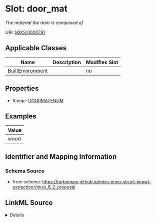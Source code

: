 # Slot: door_mat


_The material the door is composed of_



URI: [MIXS:0000791](https://w3id.org/mixs/0000791)



<!-- no inheritance hierarchy -->




## Applicable Classes

| Name | Description | Modifies Slot |
| --- | --- | --- |
[BuiltEnvironment](BuiltEnvironment.md) |  |  no  |







## Properties

* Range: [DOORMATENUM](DOORMATENUM.md)






## Examples

| Value |
| --- |
| wood |

## Identifier and Mapping Information







### Schema Source


* from schema: https://turbomam.github.io/mixs-envo-struct-knowl-extraction//mixs_6_2_proposal




## LinkML Source

<details>
```yaml
name: door_mat
description: The material the door is composed of
title: door material
notes:
- door
- material
examples:
- value: wood
from_schema: https://turbomam.github.io/mixs-envo-struct-knowl-extraction//mixs_6_2_proposal
rank: 1000
slot_uri: MIXS:0000791
multivalued: false
alias: door_mat
domain_of:
- BuiltEnvironment
range: DOOR_MAT_ENUM
required: false
recommended: false

```
</details>